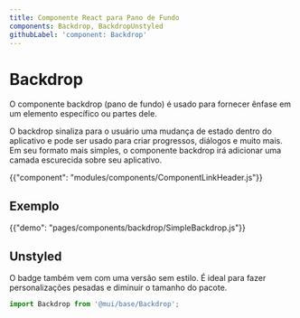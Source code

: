 ```yaml
---
title: Componente React para Pano de Fundo
components: Backdrop, BackdropUnstyled
githubLabel: 'component: Backdrop'
---
```


# Backdrop

<p class="description">O componente backdrop (pano de fundo) é usado para fornecer ênfase em um elemento específico ou partes dele.</p>

O backdrop sinaliza para o usuário uma mudança de estado dentro do aplicativo e pode ser usado para criar progressos, diálogos e muito mais. Em seu formato mais simples, o componente backdrop irá adicionar uma camada escurecida sobre seu aplicativo.

{{"component": "modules/components/ComponentLinkHeader.js"}}

## Exemplo

{{"demo": "pages/components/backdrop/SimpleBackdrop.js"}}

## Unstyled

O badge também vem com uma versão sem estilo. É ideal para fazer personalizações pesadas e diminuir o tamanho do pacote.

```js
import Backdrop from '@mui/base/Backdrop';
```
